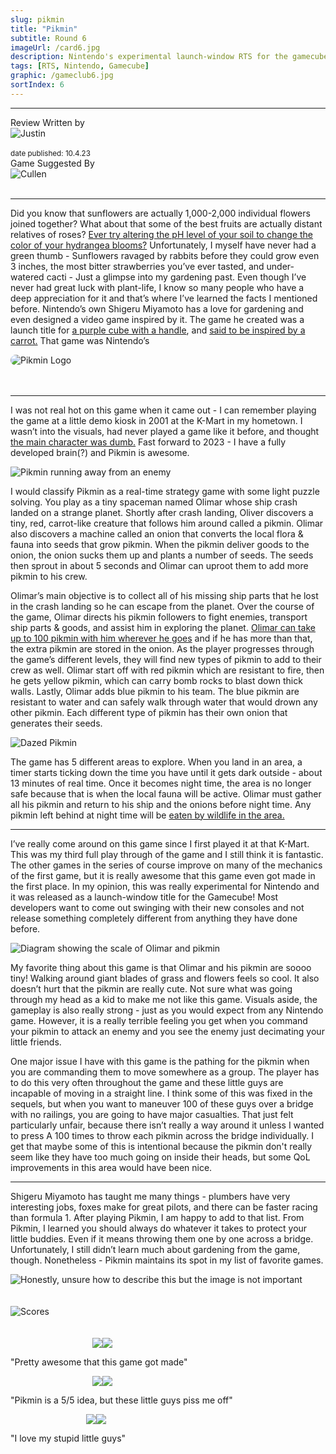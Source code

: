 ```yaml
---
slug: pikmin
title: "Pikmin"
subtitle: Round 6
imageUrl: /card6.jpg
description: Nintendo's experimental launch-window RTS for the gamecube
tags: [RTS, Nintendo, Gamecube]
graphic: /gameclub6.jpg
sortIndex: 6
---
```

---
<div class="reviewinfo">
	
<div style=""><span>Review Written by</span>
<div class="reviewimg"><img src="/reviews/reviewjustin.png"
alt="Justin"/> </div><br>
<sub>date published: 10.4.23</sub></div>

<div style=""><span>Game Suggested By</span>
<div class="reviewimg"><img src="/reviews/reviewcullen.png"
alt="Cullen"/> </div><br></div>

</div>

---

Did you know that sunflowers are actually 1,000-2,000 individual flowers joined together? What about that some of the best fruits are actually distant relatives of roses? [Ever try altering the pH level of your soil to change the color of your hydrangea blooms?](/reviews/pikmin/hydrangea.jpg) Unfortunately, I myself have never had a green thumb - Sunflowers ravaged by rabbits before they could grow even 3 inches, the most bitter strawberries you’ve ever tasted, and under-watered cacti - Just a glimpse into my gardening past. Even though I’ve never had great luck with plant-life, I know so many people who have a deep appreciation for it and that’s where I’ve learned the facts I mentioned before. Nintendo’s own Shigeru Miyamoto has a love for gardening and even designed a video game inspired by it. The game he created was a launch title for [a purple cube with a handle](/reviews/pikmin/gamecube.jpg), and [said to be inspired by a carrot.](/reviews/pikmin/pikpik.png) That game was Nintendo’s
<div class="reviewlogo"><img src="/reviews/pikmin/logo.png"
alt="Pikmin Logo" style="border-radius: 20px;"/></div><br><br />

---

I was not real hot on this game when it came out - I can remember playing the game at a little demo kiosk in 2001 at the K-Mart in my hometown. I wasn’t into the visuals, had never played a game like it before, and thought [the main character was dumb.](/reviews/pikmin/olimar.png) Fast forward to 2023 - I have a fully developed brain(?) and Pikmin is awesome.
<div class="reviewsplit"><img src="/reviews/pikmin/run.png"
alt="Pikmin running away from an enemy" /><div>

I would classify Pikmin as a real-time strategy game with some light puzzle solving. You play as a tiny spaceman named Olimar whose ship crash landed on a strange planet. Shortly after crash landing, Oliver discovers a tiny, red, carrot-like creature that follows him around called a pikmin. Olimar also discovers a machine called an onion that converts the local flora & fauna into seeds that grow pikmin. When the pikmin deliver goods to the onion, the onion sucks them up and plants a number of seeds. The seeds then sprout in about 5 seconds and Olimar can uproot them to add more pikmin to his crew.

Olimar’s main objective is to collect all of his missing ship parts that he lost in the crash landing so he can escape from the planet. Over the course of the game, Olimar directs his pikmin followers to fight enemies, transport ship parts & goods, and assist him in exploring the planet. [Olimar can take up to 100 pikmin with him wherever he goes](/reviews/pikmin/100.jpg) and if he has more than that, the extra pikmin are stored in the onion. As the player progresses through the game’s different levels, they will find new types of pikmin to add to their crew as well. Olimar start off with red pikmin which are resistant to fire, then he gets yellow pikmin, which can carry bomb rocks to blast down thick walls. Lastly, Olimar adds blue pikmin to his team. The blue pikmin are resistant to water and can safely walk through water that would drown any other pikmin. Each different type of pikmin has their own onion that generates their seeds.
<div class="reviewsplit"><img src="/reviews/pikmin/dazed.gif"
alt="Dazed Pikmin" /><div>

The game has 5 different areas to explore. When you land in an area, a timer starts ticking down the time you have until it gets dark outside - about 13 minutes of real time. Once it becomes night time, the area is no longer safe because that is when the local fauna will be active. Olimar must gather all his pikmin and return to his ship and the onions before night time. Any pikmin left behind at night time will be [eaten by wildlife in the area.](/reviews/pikmin/eaten.jpg)

---

I’ve really come around on this game since I first played it at that K-Mart. This was my third full play through of the game and I still think it is fantastic. The other games in the series of course improve on many of the mechanics of the first game, but it is really awesome that this game even got made in the first place. In my opinion, this was really experimental for Nintendo and it was released as a launch-window title for the Gamecube! Most developers want to come out swinging with their new consoles and not release something completely different from anything they have done before.
<div class="reviewsplit"><img src="/reviews/pikmin/size.png"
alt="Diagram showing the scale of Olimar and pikmin" /><div>

My favorite thing about this game is that Olimar and his pikmin are soooo tiny! Walking around giant blades of grass and flowers feels so cool. It also doesn’t hurt that the pikmin are really cute. Not sure what was going through my head as a kid to make me not like this game. Visuals aside, the gameplay is also really strong - just as you would expect from any Nintendo game. However, it is a really terrible feeling you get when you command your pikmin to attack an enemy and you see the enemy just decimating your little friends. 

One major issue I have with this game is the pathing for the pikmin when you are commanding them to move somewhere as a group. The player has to do this very often throughout the game and these little guys are incapable of moving in a straight line. I think some of this was fixed in the sequels, but when you want to maneuver 100 of these guys over a bridge with no railings, you are going to have major casualties. That just felt particularly unfair, because there isn’t really a way around it unless I wanted to press A 100 times to throw each pikmin across the bridge individually. I get that maybe some of this is intentional because the pikmin don't really seem like they have too much going on inside their heads, but some QoL improvements in this area would have been nice.

---

Shigeru Miyamoto has taught me many things - plumbers have very interesting jobs, foxes make for great pilots, and there can be faster racing than formula 1. After playing Pikmin, I am happy to add to that list. From Pikmin, I learned you should always do whatever it takes to protect your little buddies. Even if it means throwing them one by one across a bridge. Unfortunately, I still didn’t learn much about gardening from the game, though. Nonetheless - Pikmin maintains its spot in my list of favorite games.


<div class="reviewsplit"><img src="/reviews/pikmin/beverage.gif"
alt="Honestly, unsure how to describe this but the image is not important"/><div>
<br><br>

<div class="reviewsplit"><img src="/reviews/scores/scoresoutline.png"
alt="Scores" /><div>

<br>
<br>

<div class="scores" style=" width: 100%;">
	 
<div class="stars"><img src="/reviews/reviewjustin.png" style="margin-left: 26%;"><img src="/reviews/scores/4star.png"><p>"Pretty awesome that this game got made"</p></div>

<div class="cstars"><img src="/reviews/reviewcullen.png" style="margin-left: 26%;"><img src="/reviews/scores/2star.png"><p>"Pikmin is a 5/5 idea, but these little guys piss me off"</p></div>

<div class="pstars"><img src="/reviews/reviewpatrick.png" style="margin-left: 24%;"><img src="/reviews/scores/4star.png"><p>"I love my stupid little guys"</p></div>

</div>
